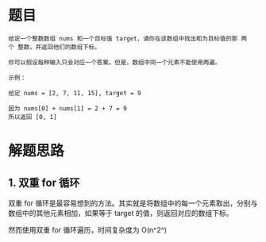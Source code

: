 # 题目
```
给定一个整数数组 nums 和一个目标值 target，请你在该数组中找出和为目标值的那 两个 整数，并返回他们的数组下标。

你可以假设每种输入只会对应一个答案。但是，数组中同一个元素不能使用两遍。

示例：

给定 nums = [2, 7, 11, 15], target = 9

因为 nums[0] + nums[1] = 2 + 7 = 9
所以返回 [0, 1]
```

# 解题思路

## 1. 双重 for 循环

双重 for 循环是最容易想到的方法。其实就是将数组中的每一个元素取出，分别与数组中的其他元素相加，如果等于 target 的值，则返回对应的数组下标。

然而使用双重 for 循环遍历，时间复杂度为 O(n^2^)